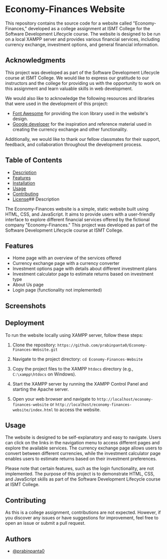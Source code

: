 # Economy-Finances Website

This repository contains the source code for a website called "Economy-Finances," developed as a college assignment at ISMT College for the Software Development Lifecycle course. The website is designed to be run on a local XAMPP server and provides various financial services, including currency exchange, investment options, and general financial information.


## Acknowledgments

This project was developed as part of the Software Development Lifecycle course at ISMT College. We would like to express our gratitude to our instructors and the college for providing us with the opportunity to work on this assignment and learn valuable skills in web development.

We would also like to acknowledge the following resources and libraries that were used in the development of this project:

- [Font Awesome](https://fontawesome.com/) for providing the icon library used in the website's design.
- [Google developer](https://developers.google.com/) for the inspiration and reference material used in creating the currency exchange and other functionality.

Additionally, we would like to thank our fellow classmates for their support, feedback, and collaboration throughout the development process.

## Table of Contents

- [Description](#description)
- [Features](#features)
- [Installation](#installation)
- [Usage](#usage)
- [Contributing](#contributing)
- [License](#license)## Description

The Economy-Finances website is a simple, static website built using HTML, CSS, and JavaScript. It aims to provide users with a user-friendly interface to explore different financial services offered by the fictional company "Economy-Finances." This project was developed as part of the Software Development Lifecycle course at ISMT College.

## Features

- Home page with an overview of the services offered
- Currency exchange page with a currency converter
- Investment options page with details about different investment plans
- Investment calculator page to estimate returns based on investment type
- About Us page
- Login page (functionality not implemented)

## Screenshots


## Deployment

To run the website locally using XAMPP server, follow these steps:

1. Clone the repository: `https://github.com/prabinpanta0/Economy-Finances-Website.git`
2. Navigate to the project directory: `cd Economy-Finances-Website`
3. Copy the project files to the XAMPP `htdocs` directory (e.g., `C:\xampp\htdocs` on Windows).

4. Start the XAMPP server by running the XAMPP Control Panel and starting the Apache server.

5. Open your web browser and navigate to `http://localhost/economy-finances-website` or `http://localhost/economy-finances-website/index.html` to access the website.

## Usage

The website is designed to be self-explanatory and easy to navigate. Users can click on the links in the navigation menu to access different pages and explore the available services. The currency exchange page allows users to convert between different currencies, while the investment calculator page enables users to estimate returns based on their investment preferences.

Please note that certain features, such as the login functionality, are not implemented. The purpose of this project is to demonstrate HTML, CSS, and JavaScript skills as part of the Software Development Lifecycle course at ISMT College.




## Contributing

As this is a college assignment, contributions are not expected. However, if you discover any issues or have suggestions for improvement, feel free to open an issue or submit a pull request.


## Authors

- [@prabinpanta0](https://www.github.com/prabinpanta0)

